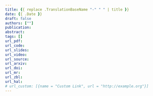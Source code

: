 ```yaml
---
title: {{ replace .TranslationBaseName "-" " " | title }}
date: {{ .Date }}
draft: false
authors: [""]
publication:
abstract:
tags: []
url_pdf:
url_code:
url_slides:
url_video:
url_source:
url_arxiv:
url_doi:
url_mr:
url_zbl:
url_hal:
# url_custom: [{name = "Custom Link", url = "http://example.org"}]
---
```

